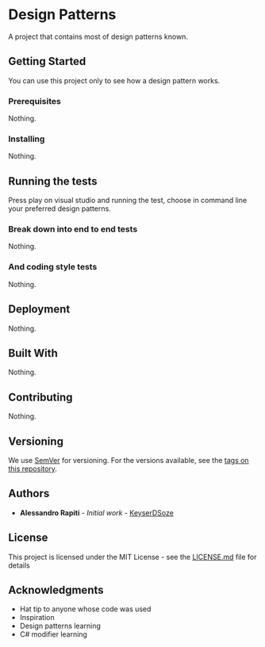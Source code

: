 # Design Patterns

A project that contains most of design patterns known.

## Getting Started

You can use this project only to see how a design pattern works.

### Prerequisites

Nothing.

### Installing

Nothing.

## Running the tests

Press play on visual studio and running the test, choose in command line your preferred design patterns.

### Break down into end to end tests

Nothing.

### And coding style tests

Nothing.

## Deployment

Nothing.

## Built With

Nothing.

## Contributing

Nothing.

## Versioning

We use [SemVer](http://semver.org/) for versioning. For the versions available, see the [tags on this repository](https://github.com/your/project/tags). 

## Authors

* **Alessandro Rapiti** - *Initial work* - [KeyserDSoze](https://github.com/KeyserDSoze)

## License

This project is licensed under the MIT License - see the [LICENSE.md](LICENSE.md) file for details

## Acknowledgments

* Hat tip to anyone whose code was used
* Inspiration
* Design patterns learning
* C# modifier learning
